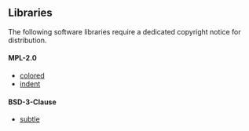 ## Libraries

The following software libraries require a dedicated copyright notice for distribution.

#### MPL-2.0

- [colored](http://crates.io/crates/colored)
- [indent](http://crates.io/crates/indent)

#### BSD-3-Clause

- [subtle](http://crates.io/crates/subtle)
